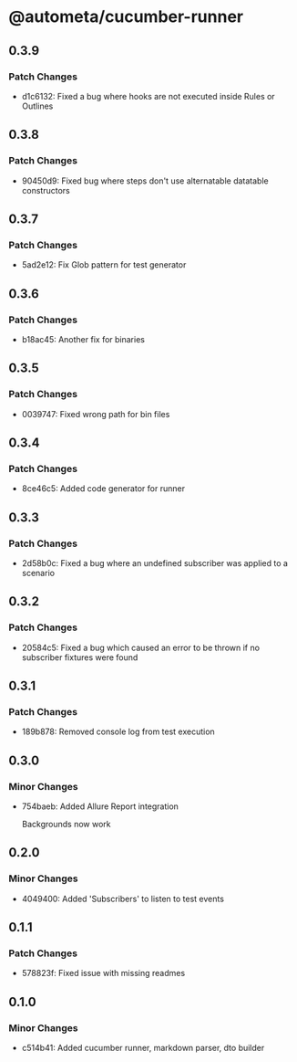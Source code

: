 # @autometa/cucumber-runner

## 0.3.9

### Patch Changes

- d1c6132: Fixed a bug where hooks are not executed inside Rules or Outlines

## 0.3.8

### Patch Changes

- 90450d9: Fixed bug where steps don't use alternatable datatable constructors

## 0.3.7

### Patch Changes

- 5ad2e12: Fix Glob pattern for test generator

## 0.3.6

### Patch Changes

- b18ac45: Another fix for binaries

## 0.3.5

### Patch Changes

- 0039747: Fixed wrong path for bin files

## 0.3.4

### Patch Changes

- 8ce46c5: Added code generator for runner

## 0.3.3

### Patch Changes

- 2d58b0c: Fixed a bug where an undefined subscriber was applied to a scenario

## 0.3.2

### Patch Changes

- 20584c5: Fixed a bug which caused an error to be thrown if no subscriber fixtures were found

## 0.3.1

### Patch Changes

- 189b878: Removed console log from test execution

## 0.3.0

### Minor Changes

- 754baeb: Added Allure Report integration

  Backgrounds now work

## 0.2.0

### Minor Changes

- 4049400: Added 'Subscribers' to listen to test events

## 0.1.1

### Patch Changes

- 578823f: Fixed issue with missing readmes

## 0.1.0

### Minor Changes

- c514b41: Added cucumber runner, markdown parser, dto builder
